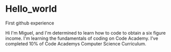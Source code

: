 # Hello_world
First github experience 

Hi I'm Miguel, and I'm determined to learn how to code to obtain a six figure income.
I'm learning the fundamentals of coding on Code Academy.
I've completed 10% of Code Academys Computer Science Curriculum.
